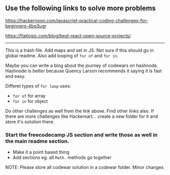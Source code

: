 ## Use the following links to solve more problems

https://hackernoon.com/javascript-practical-coding-challenges-for-beginners-4bq3ugr


https://flatlogic.com/blog/best-react-open-source-projects/

---

This is a trash file.
Add maps and set in JS. Not sure if this should go in global readme. Also add looping of `for of` and `for in`.

Maybe you can write a blog about the journey of codewars on hashnode. Hashnode is better because Quency Larson recommends it saying it is fast and easy.

Differet types of `for loop` uses:
- `for of` for array
- `for in` for object

Do other challenges as well from the link above. Find other links also. If there are more challenges like Hackereart... create a new folder for it and store it's solution there.

### Start the freecodecamp JS section and write those as well in the main readme section.
- Make it a point based thing
- Add sections eg. all `Math.` methods go together


NOTE: Please store all codewar solution in a codewar folder.
Minor changes
